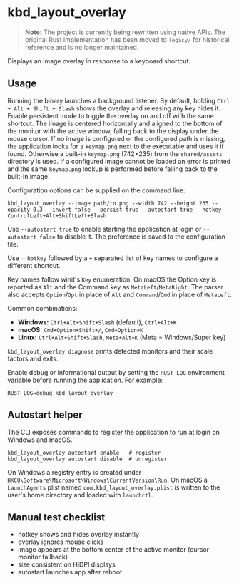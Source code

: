 # kbd_layout_overlay

> **Note:** The project is currently being rewritten using native APIs. The
> original Rust implementation has been moved to `legacy/` for historical
> reference and is no longer maintained.

Displays an image overlay in response to a keyboard shortcut.

## Usage

Running the binary launches a background listener. By default, holding
`Ctrl + Alt + Shift + Slash` shows the overlay and releasing any key hides
it. Enable persistent mode to toggle the overlay on and off with the same
shortcut. The image is centered horizontally and aligned to the bottom of the monitor
with the active window, falling back to the display under the mouse cursor. If no image is configured or the
configured path is missing, the application looks for a `keymap.png` next to
the executable and uses it if found. Otherwise a built-in `keymap.png`
(742×235) from the `shared/assets` directory is used. If a configured image cannot be
loaded an error is printed and the same `keymap.png` lookup is performed before
falling back to the built-in image.

Configuration options can be supplied on the command line:

```
kbd_layout_overlay --image path/to.png --width 742 --height 235 --opacity 0.3 --invert false --persist true --autostart true --hotkey ControlLeft+Alt+ShiftLeft+Slash
```

Use `--autostart true` to enable starting the application at login or
`--autostart false` to disable it. The preference is saved to the
configuration file.

Use `--hotkey` followed by a `+` separated list of key names to configure a
different shortcut.

Key names follow winit's `Key` enumeration. On macOS the Option key is
reported as `Alt` and the Command key as `MetaLeft`/`MetaRight`. The parser also
accepts `Option`/`Opt` in place of `Alt` and `Command`/`Cmd` in place of
`MetaLeft`.

Common combinations:

- **Windows:** `Ctrl+Alt+Shift+Slash` (default), `Ctrl+Alt+K`
- **macOS:** `Cmd+Option+Shift+/`, `Cmd+Option+K`
- **Linux:** `Ctrl+Alt+Shift+Slash`, `Meta+Alt+K` (Meta = Windows/Super key)

`kbd_layout_overlay diagnose` prints detected monitors and their scale
factors and exits.

Enable debug or informational output by setting the `RUST_LOG` environment
variable before running the application. For example:

```
RUST_LOG=debug kbd_layout_overlay
```

## Autostart helper

The CLI exposes commands to register the application to run at login on
Windows and macOS.

```
kbd_layout_overlay autostart enable   # register
kbd_layout_overlay autostart disable  # unregister
```

On Windows a registry entry is created under
`HKCU\Software\Microsoft\Windows\CurrentVersion\Run`. On macOS a
`LaunchAgents` plist named `com.kbd_layout_overlay.plist` is written to the
user's home directory and loaded with `launchctl`.

## Manual test checklist

- hotkey shows and hides overlay instantly
- overlay ignores mouse clicks
- image appears at the bottom center of the active monitor (cursor monitor fallback)
- size consistent on HiDPI displays
- autostart launches app after reboot
